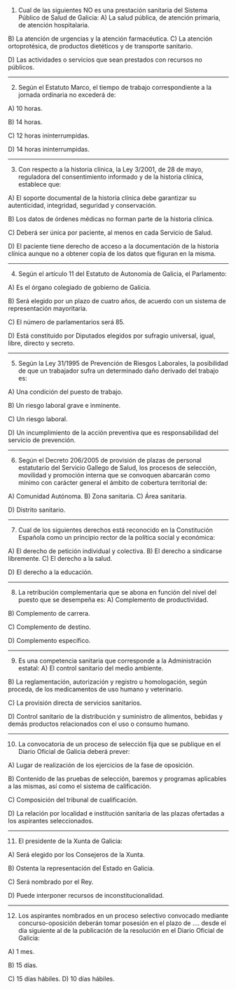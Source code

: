 1. Cual de las siguientes NO es una prestación sanitaria del Sistema Público de Salud de Galicia:
A) La salud pública, de atención primaria, de atención hospitalaria.

B) La atención de urgencias y la atención farmacéutica.
C) La atención ortoprotésica, de productos dietéticos y de transporte sanitario.

D) Las actividades o servicios que sean prestados con recursos no públicos.

---

2. Según el Estatuto Marco, el tiempo de trabajo correspondiente a la jornada ordinaria no excederá de:

A) 10 horas.

B) 14 horas.

C) 12 horas ininterrumpidas.

D) 14 horas ininterrumpidas.

---

3. Con respecto a la historia clínica, la Ley 3/2001, de 28 de mayo, reguladora del consentimiento informado y de la historia clínica, establece que:

A) El soporte documental de la historia clínica debe garantizar su autenticidad, integridad, seguridad y
conservación.

B) Los datos de órdenes médicas no forman parte de la historia clínica.

C) Deberá ser única por paciente, al menos en cada Servicio de Salud.

D) El paciente tiene derecho de acceso a la documentación de la historia clínica aunque no a obtener copia de
los datos que figuran en la misma.

---

4. Según el artículo 11 del Estatuto de Autonomía de Galicia, el Parlamento:

A) Es el órgano colegiado de gobierno de Galicia.

B) Será elegido por un plazo de cuatro años, de acuerdo con un sistema de representación mayoritaria.

C) El número de parlamentarios será 85.

D) Está constituido por Diputados elegidos por sufragio universal, igual, libre, directo y secreto.

---

5. Según la Ley 31/1995 de Prevención de Riesgos Laborales, la posibilidad de que un trabajador sufra un
determinado daño derivado del trabajo es:

A) Una condición del puesto de trabajo.

B) Un riesgo laboral grave e inminente.

C) Un riesgo laboral.

D) Un incumplimiento de la acción preventiva que es responsabilidad del servicio de prevención.

---

6. Según el Decreto 206/2005 de provisión de plazas de personal estatutario del Servicio Gallego de Salud, los procesos de selección, movilidad y promoción interna que se convoquen abarcarán como mínimo con carácter
general el ámbito de cobertura territorial de:

A) Comunidad Autónoma.
B) Zona sanitaria.
C) Área sanitaria.

D) Distrito sanitario.

---

7. Cual de los siguientes derechos está reconocido en la Constitución Española como un principio rector de la
política social y económica:

A) El derecho de petición individual y colectiva.
B) El derecho a sindicarse libremente.
C) El derecho a la salud.

D) El derecho a la educación.

---

8. La retribución complementaria que se abona en función del nivel del puesto que se desempeña es:
A) Complemento de productividad.

B) Complemento de carrera.

C) Complemento de destino.

D) Complemento específico.

---

9. Es una competencia sanitaria que corresponde a la Administración estatal:
A) El control sanitario del medio ambiente.

B) La reglamentación, autorización y registro u homologación, según proceda, de los medicamentos de uso
humano y veterinario.

C) La provisión directa de servicios sanitarios.

D) Control sanitario de la distribución y suministro de alimentos, bebidas y demás productos relacionados con
el uso o consumo humano.

---

10. La convocatoria de un proceso de selección fija que se publique en el Diario Oficial de Galicia deberá
prever:

A) Lugar de realización de los ejercicios de la fase de oposición.

B) Contenido de las pruebas de selección, baremos y programas aplicables a las mismas, así como el sistema
de calificación.

C) Composición del tribunal de cualificación.

D) La relación por localidad e institución sanitaria de las plazas ofertadas a los aspirantes seleccionados.

---

11. El presidente de la Xunta de Galicia:

A) Será elegido por los Consejeros de la Xunta.

B) Ostenta la representación del Estado en Galicia.

C) Será nombrado por el Rey.

D) Puede interponer recursos de inconstitucionalidad.

---

12. Los aspirantes nombrados en un proceso selectivo convocado mediante concurso-oposición deberán tomar
posesión en el plazo de .... desde el día siguiente al de la publicación de la resolución en el Diario Oficial de Galicia:

A) 1 mes.

B) 15 días.

C) 15 días hábiles.
D) 10 días hábiles.
